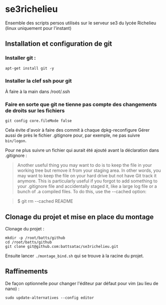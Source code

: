 # se3richelieu
Ensemble des scripts persos utilisés sur le serveur se3 du lycée Richelieu (linux uniquement pour l'instant)


## Installation et configuration de git

### Installer git :
```
apt-get install git -y
```
### Installer la clef ssh pour git 
À faire à la main dans /root/.ssh

### Faire en sorte que git ne tienne pas compte des changements de droits sur les fichiers
```
git config core.fileMode false
```
Cela évite d'avoir à faire des commit à chaque dpkg-reconfigure
Gérer aussi de près le fichier .gitignore pour, par exemple, ne pas suivre `bin/logon`.

Pour ne plus suivre un fichier qui aurait été ajouté avant la déclaration dans .gitignore : 
> Another useful thing you may want to do is to keep the file in your working tree but remove it from your staging area. In other words, you may want to keep the file on your hard drive but not have Git track it anymore. This is particularly useful if you forgot to add something to your .gitignore file and accidentally staged it, like a large log file or a bunch of .a compiled files. To do this, use the --cached option:

> $ git rm --cached README


## Clonage du projet et mise en place du montage

Clonage du projet :
```
mkdir -p /root/batts/github
cd /root/batts/github
git clone git@github.com:battsatac/se3richelieu.git
```

Ensuite lancer `./montage_bind.sh` qui se trouve à la racine du projet.


## Raffinements

De façon optionnelle pour changer l'éditeur par défaut pour vim (au lieu de nano) :
```
sudo update-alternatives --config editor
```
